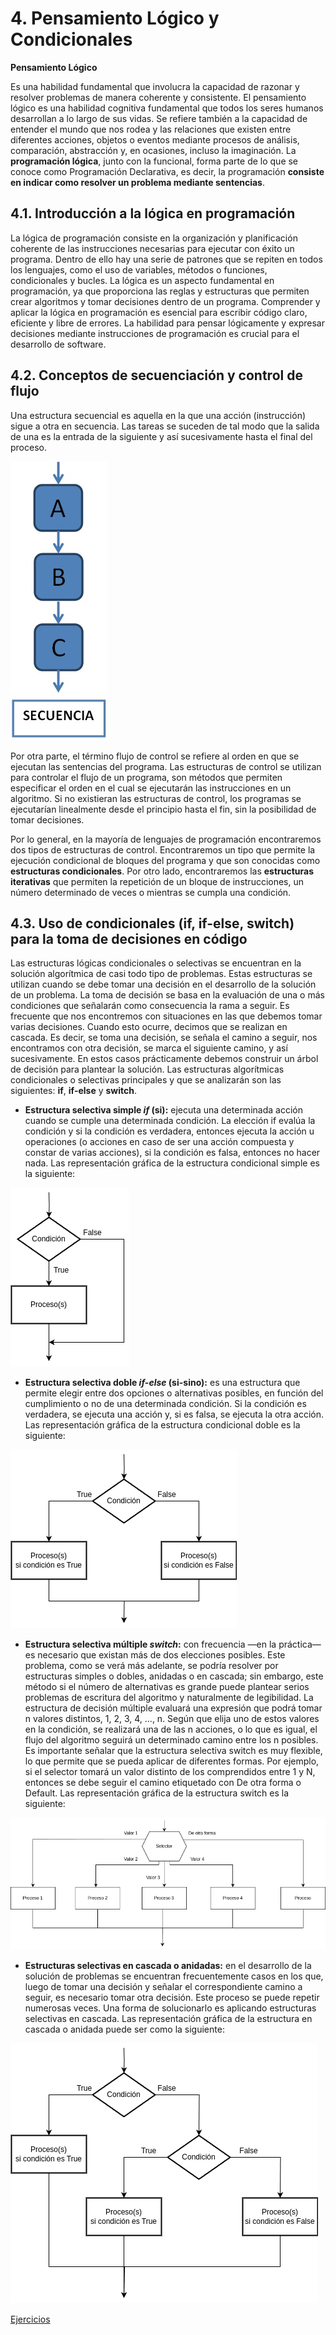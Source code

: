 # 4. Pensamiento Lógico y Condicionales

**Pensamiento Lógico**

Es una habilidad fundamental que involucra la capacidad de razonar y resolver problemas de manera coherente y consistente. El pensamiento lógico es una habilidad cognitiva fundamental que todos los seres humanos desarrollan a lo largo de sus vidas. Se refiere también a la capacidad de entender el mundo que nos rodea y las relaciones que existen entre diferentes acciones, objetos o eventos mediante procesos de análisis, comparación, abstracción y, en ocasiones, incluso la imaginación.
La **programación lógica**, junto con la funcional, forma parte de lo que se conoce como Programación Declarativa, es decir, la programación **consiste en indicar como resolver un problema mediante sentencias**.

## 4.1. Introducción a la lógica en programación

La lógica de programación consiste en la organización y planificación coherente de las instrucciones necesarias para ejecutar con éxito un programa. Dentro de ello hay una serie de patrones que se repiten en todos los lenguajes, como el uso de variables, métodos o funciones, condicionales y bucles.
La lógica es un aspecto fundamental en programación, ya que proporciona las reglas y estructuras que permiten crear algoritmos y tomar decisiones dentro de un programa.
Comprender y aplicar la lógica en programación es esencial para escribir código claro, eficiente y libre de errores. La habilidad para pensar lógicamente y expresar decisiones mediante instrucciones de programación es crucial para el desarrollo de software.

## 4.2. Conceptos de secuenciación y control de flujo

Una estructura secuencial es aquella en la que una acción (instrucción) sigue a otra en secuencia. Las tareas se suceden de tal modo que la salida de una es la entrada de la siguiente y así sucesivamente hasta el final del proceso.

![Secuencia](https://github.com/angelumoca21/EDCPensamientoComputacional/blob/main/imagenes/secuenciacion.png)

Por otra parte, el término flujo de control se refiere al orden en que se ejecutan las sentencias del programa. 
Las estructuras de control se utilizan para controlar el flujo de un programa, son métodos que permiten especificar el orden en el cual se ejecutarán las instrucciones en un algoritmo. Si no existieran las estructuras de control, los programas se ejecutarían linealmente desde el principio hasta el fin, sin la posibilidad de tomar decisiones.

Por lo general, en la mayoría de lenguajes de programación encontraremos dos tipos de estructuras de control. Encontraremos un tipo que permite la ejecución condicional de bloques del programa y que son conocidas como **estructuras condicionales**. Por otro
lado, encontraremos las **estructuras iterativas** que permiten la repetición de un bloque de instrucciones, un número determinado de veces o mientras se cumpla una condición.

## 4.3. Uso de condicionales (if, if-else, switch) para la toma de decisiones en código

Las estructuras lógicas condicionales o selectivas se encuentran en la solución algorítmica de casi todo tipo de problemas. Estas estructuras se utilizan cuando se debe tomar una decisión en el desarrollo de la solución de un problema. La toma de decisión se basa en la evaluación de una o más condiciones que señalarán como consecuencia la rama a seguir.
Es frecuente que nos encontremos con situaciones en las que debemos tomar varias decisiones. Cuando esto ocurre, decimos que se realizan en cascada. Es decir, se toma una decisión, se señala el camino a seguir, nos encontramos con otra decisión, se marca
el siguiente camino, y así sucesivamente. En estos casos prácticamente debemos construir un árbol de decisión para plantear la solución. Las estructuras algorítmicas condicionales o selectivas principales y que se analizarán son las siguientes: **if**, **if-else** y **switch**.

- **Estructura selectiva simple *if* (si):** ejecuta una determinada acción cuando se cumple una determinada condición. La elección if evalúa la condición y si la condición es verdadera, entonces ejecuta la acción u operaciones (o acciones en caso de ser una acción compuesta y constar de varias acciones), si la condición es falsa, entonces no hacer nada.
Las representación gráfica de la estructura condicional simple es la siguiente:

![IfSimple](https://github.com/angelumoca21/EDCPensamientoComputacional/blob/main/imagenes/ifSimple.png)

- **Estructura selectiva doble *if-else* (si-sino):** es una estructura que permite elegir entre dos opciones o alternativas posibles, en función del cumplimiento o no de una determinada condición. Si la condición es verdadera, se ejecuta una acción y, si es falsa, se ejecuta la otra acción.
Las representación gráfica de la estructura condicional doble es la siguiente:

![IfSimple](https://github.com/angelumoca21/EDCPensamientoComputacional/blob/main/imagenes/ifElse.png)

- **Estructura selectiva múltiple *switch*:** con frecuencia —en la práctica— es necesario que existan más de dos elecciones posibles. Este problema, como se verá más adelante, se podría resolver por estructuras simples o dobles, anidadas o en cascada; sin embargo, este método si el número de alternativas es grande puede plantear serios problemas de escritura del algoritmo y naturalmente de legibilidad. 
La estructura de decisión múltiple evaluará una expresión que podrá tomar n valores distintos, 1, 2, 3, 4, ..., n. Según que elija uno de estos valores en la condición, se realizará una de las n acciones, o lo que es igual, el flujo del algoritmo seguirá un determinado camino entre los n posibles.
Es importante señalar que la estructura selectiva switch es muy flexible, lo que permite que se pueda aplicar de diferentes formas. Por ejemplo, si el selector tomará un valor distinto de los comprendidos entre 1 y N, entonces se debe seguir el camino etiquetado con De otra forma o Default.
Las representación gráfica de la estructura switch es la siguiente:

![Switch](https://github.com/angelumoca21/EDCPensamientoComputacional/blob/main/imagenes/switch.png)

- **Estructuras selectivas en cascada o anidadas:** en el desarrollo de la solución de problemas se encuentran frecuentemente casos en los que, luego de tomar una decisión y señalar el correspondiente camino a seguir, es necesario tomar otra decisión. Este proceso se puede repetir numerosas veces. Una forma de solucionarlo es aplicando estructuras selectivas en cascada. Las representación gráfica de la estructura en cascada o anidada puede ser como la siguiente:

![selectivasCascada](https://github.com/angelumoca21/EDCPensamientoComputacional/blob/main/imagenes/selectivasAnidadas.png)

[Ejercicios](https://github.com/angelumoca21/EDCPensamientoComputacional/blob/main/pensamientoLogicoCondicionales/ejercicios.md)